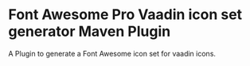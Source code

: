 Font Awesome Pro Vaadin icon set generator Maven Plugin
========================================================

A Plugin to generate a Font Awesome icon set for vaadin icons.